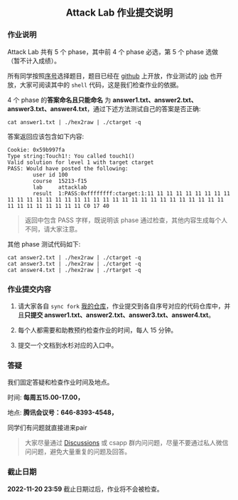 ## <center>Attack Lab 作业提交说明</center>

### 作业说明

Attack Lab 共有 5 个 phase，其中前 4 个 phase 必选，第 5 个 phase 选做 （暂不计入成绩）。

所有同学按照[序号](https://docs.qq.com/sheet/DRWpBcHpscWFHb2NG?tab=7j3vho)选择题目，题目已经在 [github](https://github.com/zjpedu/Computer-Systems-Labs/tree/main/lab4/attack-handout) 上开放，作业测试的 [job](https://github.com/zjpedu/Computer-Systems-Labs/blob/main/utils/generate_attack_lab_yml_jobs.sh) 也开放，大家可阅读其中的 `shell` 代码，这是我们检查作业的依据。

4 个 phase 的**答案命名且只能命名** 为 **answer1.txt、answer2.txt、answer3.txt、answer4.txt**，通过下述方法测试自己的答案是否正确:

```shell
cat answer1.txt | ./hex2raw | ./ctarget -q
```

答案返回应该包含如下内容:

```shell
Cookie: 0x59b997fa
Type string:Touch1!: You called touch1()
Valid solution for level 1 with target ctarget
PASS: Would have posted the following:
        user id 100
        course  15213-f15
        lab     attacklab
        result  1:PASS:0xffffffff:ctarget:1:11 11 11 11 11 11 11 11 11 11 11 11 11 11 11 11 11 11 11 11 11 11 11 11 11 11 11 11 11 11 11 11 11 11 11 11 11 11 11 11 C0 17 40
```

> 返回中包含 PASS 字样，既说明该 phase 通过检查，其他内容生成每个人不同，请大家注意。

其他 phase 测试代码如下:

```shell
cat answer2.txt | ./hex2raw | ./ctarget -q
cat answer3.txt | ./hex2raw | ./ctarget -q
cat answer4.txt | ./hex2raw | ./rtarget -q
```

### 作业提交内容

1. 请大家各自 `sync fork` [我的仓库](https://github.com/zjpedu/Computer-Systems-Labs)，作业提交到各自序号对应的代码仓库中，并且**只提交 answer1.txt、answer2.txt、answer3.txt、answer4.txt**。

2. 每个人都需要和助教预约检查作业的时间，每人 15 分钟。

3. 提交一个文档到水杉对应的入口中。

### 答疑

我们固定答疑和检查作业时间及地点。

时间: **每周五15.00-17.00，**

地点: **腾讯会议号：646-8393-4548，**

同学们有问题就直接进来pair

> 大家尽量通过 [Discussions](https://github.com/zjpedu/Computer-Systems-Labs/discussions) 或 csapp 群内问问题，尽量不要通过私人微信问问题，避免大量重复的问题及回答。

### 截止日期

**2022-11-20 23:59** 截止日期过后，作业将不会被检查。
